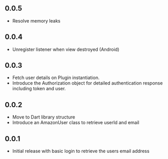 ## 0.0.5

* Resolve memory leaks

## 0.0.4

* Unregister listener when view destroyed (Android)

## 0.0.3

* Fetch user details on Plugin instantiation.
* Introduce the Authorization object for detailed authentication response 
  including token and user.

## 0.0.2

* Move to Dart library structure
* Introduce an AmazonUser class to retrieve userId and email

## 0.0.1

* Initial release with basic login to retrieve the users email address
